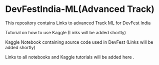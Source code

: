 # DevFestIndia-ML(Advanced Track)
This repository contains Links to advanced Track ML for DevFest India


Tutorial on how to use Kaggle (Links will be added shortly)


Kaggle Notebook containing source code used in DevFest (Links will be added shortly)



Links to all notebooks and Kaggle tutorials will be added here . 


